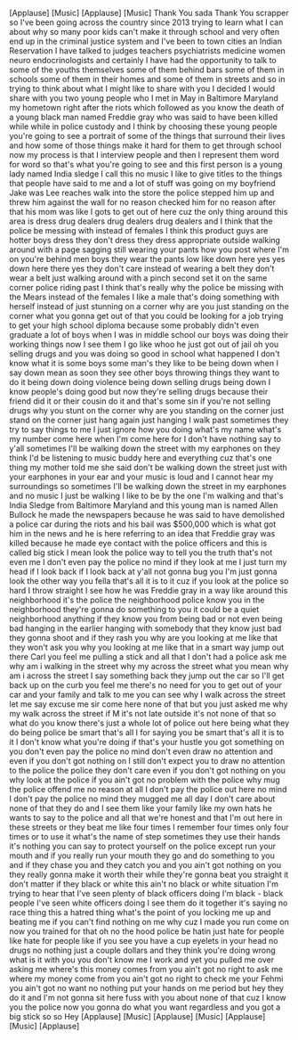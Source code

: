 
[Applause]
[Music]
[Applause]
[Music]
Thank You sada Thank You scrapper so
I&#39;ve been going across the country since
2013 trying to learn what I can about
why so many poor kids can&#39;t make it
through school and very often end up in
the criminal justice system and I&#39;ve
been to town cities an Indian
Reservation I have talked to judges
teachers psychiatrists medicine women
neuro endocrinologists and certainly I
have had the opportunity to talk to some
of the youths themselves some of them
behind bars some of them in schools some
of them in their homes and some of them
in streets and so in trying to think
about what I might like to share with
you I decided I would share with you two
young people who I met in May in
Baltimore Maryland my hometown right
after the riots which followed as you
know the death of a young black man
named Freddie gray who was said to have
been killed while while in police
custody and I think by choosing these
young people you&#39;re going to see a
portrait of some of the things that
surround their lives and how some of
those things make it hard for them to
get through school now my process is
that I interview people and then I
represent them word for word so that&#39;s
what you&#39;re going to see and this first
person is a young lady named India
sledge I call this no music I like to
give titles to the things that people
have said to me and a lot of stuff was
going on
my boyfriend Jake was Lee reaches walk
into the store the police stepped him up
and threw him against the wall for no
reason checked him for no reason
after that his mom was like I gots to
get out of here cuz the only thing
around this area is dress drug dealers
drug dealers drug dealers and I think
that the police be messing with
instead of females I think this product
guys are hotter boys dress they don&#39;t
dress they dress appropriate outside
walking around with a page sagging still
wearing your pants how you post where
I&#39;m on you&#39;re behind men boys they wear
the pants low like down here yes yes
down here there yes they don&#39;t care
instead of wearing a belt
they don&#39;t wear a belt just walking
around with a pinch second set it on the
same corner police riding past I think
that&#39;s really why the police be missing
with the Mears instead of the females I
like a male that&#39;s doing something with
herself instead of just stunning on a
corner why are you just standing on the
corner what you gonna get out of that
you could be looking for a job
trying to get your high school diploma
because some probably didn&#39;t even
graduate a lot of boys when I was in
middle school our boys was doing their
working things now I see them I go like
whoo he just got out of jail
oh you selling drugs and you was doing
so good in school what happened I don&#39;t
know what it is some boys some man&#39;s
they like to be being down when I say
down mean as soon they see other boys
throwing things they want to do it being
down doing violence being down selling
drugs being down I know people&#39;s doing
good but now they&#39;re selling drugs
because their friend did it or their
cousin do it and that&#39;s some sin if
you&#39;re not selling drugs why you stunt
on the corner why are you standing on
the corner just stand on the corner just
hang again just hanging I walk past
sometimes they try to say things to me I
just ignore how you doing what&#39;s my name
what&#39;s my number come here when I&#39;m come
here for I don&#39;t have nothing
say to y&#39;all sometimes I&#39;ll be walking
down the street with my earphones on
they think I&#39;d be listening to music
buddy here and everything cuz that&#39;s one
thing my mother told me she said don&#39;t
be walking down the street just with
your earphones in your ear and your
music is loud and I cannot hear my
surroundings so sometimes I&#39;ll be
walking down the street in my earphones
and no music I just be walking I like to
be by the one I&#39;m walking and that&#39;s
India Sledge from Baltimore Maryland
and this young man is named Allen
Bullock he made the newspapers because
he was said to have demolished a police
car during the riots and his bail was
$500,000 which is what got him in the
news and he is here referring to an idea
that Freddie gray was killed because he
made eye contact with the police
officers and this is called big stick I
mean look the police way to tell you the
truth that&#39;s not even me
I don&#39;t even pay the police no mind if
they look at me I just turn my head if I
look back if I look back at y&#39;all not
gonna bug you I&#39;m just gonna look the
other way you fella that&#39;s all it is to
it cuz if you look at the police so hard
I throw straight I see how he was
Freddie gray in a way like around this
neighborhood it&#39;s the police the
neighborhood police know you in the
neighborhood they&#39;re gonna do something
to you it could be a quiet neighborhood
anything if they know you from being bad
or not even being bad hanging in the
earlier hanging with somebody that they
know just bad they gonna shoot and if
they rash you why are you looking at me
like that they won&#39;t ask you why you
looking at me like that in a smart way
jump out there Carl you feel me pulling
a stick and all that I don&#39;t had a
police ask me why am i walking in the
street why my across the street what you
mean why am i across the street I say
something back they jump out the car so
I&#39;ll get back up on the curb you feel me
there&#39;s no need for you to get out of
your car and your family and talk to me
you can see why I walk across the street
let me say excuse me sir come here none
of that but you just asked me why my
walk across the street if M it&#39;s not
late outside it&#39;s not none of that so
what do you know there&#39;s just a whole
lot of police out here being what they
do being police be smart
that&#39;s all I for saying you be smart
that&#39;s all it is to it I don&#39;t know what
you&#39;re doing if that&#39;s your hustle you
got something on you don&#39;t even pay the
police no mind don&#39;t even draw no
attention and even if you don&#39;t got
nothing on
I still don&#39;t expect you to draw no
attention to the police the police they
don&#39;t care even if you don&#39;t got nothing
on you why look at the police if you
ain&#39;t got no problem with the police why
mug the police offend me no reason at
all I don&#39;t pay the police out here no
mind I don&#39;t pay the police no mind they
mugged me all day I don&#39;t care about
none of that they do and I see them like
your family like my own hats he wants to
say to the police and all that we&#39;re
honest and that I&#39;m out here in these
streets or they beat me like four times
I remember four times only four times or
to use it what&#39;s the name of step
sometimes they use their hands it&#39;s
nothing you can say to protect yourself
on the police except run your mouth and
if you really run your mouth they go and
do something to you and if they chase
you and they catch you and you ain&#39;t got
nothing on you they really gonna make it
worth their while they&#39;re gonna beat you
straight it don&#39;t matter if they black
or white this ain&#39;t no black or white
situation I&#39;m trying to hear that I&#39;ve
seen plenty of black officers doing I&#39;m
black - black people I&#39;ve seen white
officers doing I see them do it together
it&#39;s saying no race thing this a hatred
thing what&#39;s the point of you locking me
up and beating me if you can&#39;t find
nothing on me why cuz I made you run
come on now you trained for that
oh no the hood police be hatin just hate
for people like hate for people like if
you see you have a cup eyelets in your
head no drugs no nothing just a couple
dollars and they think you&#39;re doing
wrong what is it with you you don&#39;t know
me I work and yet you pulled me over
asking me where&#39;s this money comes from
you ain&#39;t got no right to ask me where
my money come from you ain&#39;t got no
right to check me your Fehmi you ain&#39;t
got no want no nothing put your hands on
me period but hey they do it and I&#39;m not
gonna sit here fuss with you about none
of that
cuz I know you the police now you gonna
do what you want regardless and you got
a big stick so so
Hey
[Applause]
[Music]
[Applause]
[Music]
[Applause]
[Music]
[Applause]
